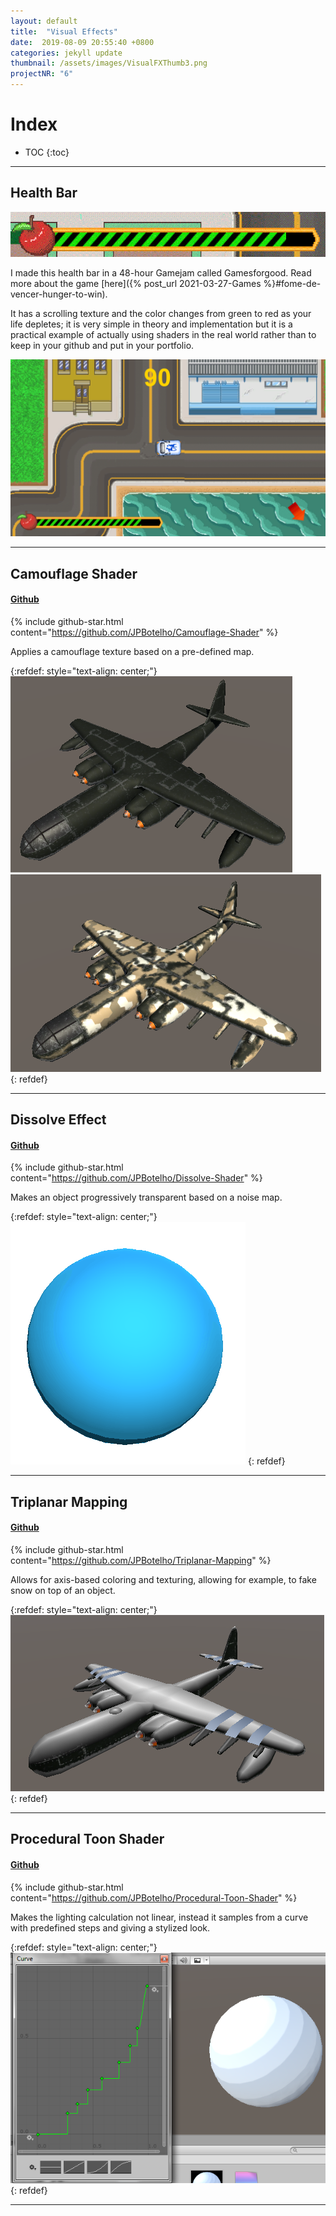 ```yaml
---
layout: default
title:  "Visual Effects"
date:  2019-08-09 20:55:40 +0800
categories: jekyll update
thumbnail: /assets/images/VisualFXThumb3.png
projectNR: "6"
---
```


<script async defer src="https://buttons.github.io/buttons.js"></script>



# Index
* TOC
{:toc}

---

## Health Bar
![Test](/assets/images/AnimatedBar.gif "ageag")

I made this health bar in a 48-hour Gamejam called Gamesforgood. Read more about the game [here]({% post_url 2021-03-27-Games %}#fome-de-vencer-hunger-to-win).

It has a scrolling texture and the color changes from green to red as your life depletes; it is very simple in theory and implementation but it is a practical example of actually using shaders in the real world rather than to keep in your github and put in your portfolio.

![Test](/assets/images/FomeDeVencer2.png "ageag")


---



## Camouflage Shader
#### [Github](https://github.com/JPBotelho/Camouflage-Shader)
{% include github-star.html content="https://github.com/JPBotelho/Camouflage-Shader" %} 


Applies a camouflage texture based on a pre-defined map. 

{:refdef: style="text-align: center;"}
![Test](/assets/images/Camo2.png "ageag")
![Test](/assets/images/Camo1.png "ageag")
{: refdef}

---


## Dissolve Effect
#### [Github](https://github.com/JPBotelho/Dissolve-Shader)
{% include github-star.html content="https://github.com/JPBotelho/Dissolve-Shader" %} 

Makes an object progressively transparent based on a noise map.


{:refdef: style="text-align: center;"}
![Test](/assets/images/Dissolve.gif "ageag")
{: refdef}

---


## Triplanar Mapping
#### [Github](https://github.com/JPBotelho/Triplanar-Mapping)
{% include github-star.html content="https://github.com/JPBotelho/Triplanar-Mapping" %} 

Allows for axis-based coloring and texturing, allowing for example, to fake snow on top of an object.

{:refdef: style="text-align: center;"}
![Test](/assets/images/Triplanar.png "ageag")
{: refdef}

---


## Procedural Toon Shader
#### [Github](https://github.com/JPBotelho/Procedural-Toon-Shader)
{% include github-star.html content="https://github.com/JPBotelho/Procedural-Toon-Shader" %} 

Makes the lighting calculation not linear, instead it samples from a curve with predefined steps and giving a stylized look.

{:refdef: style="text-align: center;"}
![Test](/assets/images/ProcToonShader.png "ageag")
{: refdef}

---





